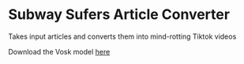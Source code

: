 # Subway Sufers Article Converter

Takes input articles and converts them into mind-rotting Tiktok videos

Download the Vosk model [here](https://alphacephei.com/vosk/models/vosk-model-en-us-0.22.zip)
